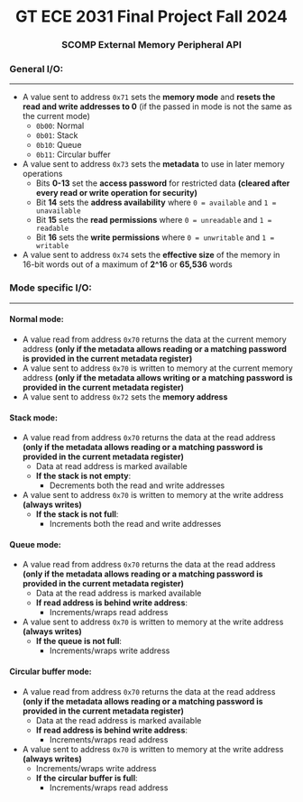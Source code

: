 <h1 align="center">GT ECE 2031 Final Project Fall 2024</h1>
<h3 align="center">SCOMP External Memory Peripheral API</h3>

### General I/O:

---

* A value sent to address ```0x71``` sets the __memory mode__ and __resets the read and write addresses to 0__ (if the passed in mode is not the same as the current mode)
    * ```0b00```: Normal
    * ```0b01```: Stack
    * ```0b10```: Queue
    * ```0b11```: Circular buffer
* A value sent to address ```0x73``` sets the __metadata__ to use in later memory operations
    * Bits __0-13__ set the __access password__ for restricted data __(cleared after every read or write operation for security)__
    * Bit __14__ sets the __address availability__ where ```0 = available``` and ```1 = unavailable```
    * Bit __15__ sets the __read permissions__ where ```0 = unreadable``` and ```1 = readable```
    * Bit __16__ sets the __write permissions__ where ```0 = unwritable``` and ```1 = writable```
* A value sent to address ```0x74``` sets the __effective size__ of the memory in 16-bit words out of a maximum of __2^16__ or __65,536__ words

### Mode specific I/O:

---

#### Normal mode:
* A value read from address ```0x70``` returns the data at the current memory address __(only if the metadata allows reading or a matching password is provided in the current metadata register)__
* A value sent to address ```0x70``` is written to memory at the current memory address __(only if the metadata allows writing or a matching password is provided in the current metadata register)__
* A value sent to address ```0x72``` sets the __memory address__

#### Stack mode:
* A value read from address ```0x70``` returns the data at the read address __(only if the metadata allows reading or a matching password is provided in the current metadata register)__
    * Data at read address is marked available
    * __If the stack is not empty__:
        * Decrements both the read and write addresses
* A value sent to address ```0x70``` is written to memory at the write address __(always writes)__
    * __If the stack is not full__:
        * Increments both the read and write addresses

#### Queue mode:
* A value read from address ```0x70``` returns the data at the read address __(only if the metadata allows reading or a matching password is provided in the current metadata register)__
    * Data at the read address is marked available
    * __If read address is behind write address__:
        * Increments/wraps read address
* A value sent to address ```0x70``` is written to memory at the write address __(always writes)__
    * __If the queue is not full__:
        * Increments/wraps write address

#### Circular buffer mode:
* A value read from address ```0x70``` returns the data at the read address __(only if the metadata allows reading or a matching password is provided in the current metadata register)__
    * Data at the read address is marked available
    * __If read address is behind write address__:
        * Increments/wraps read address
* A value sent to address ```0x70``` is written to memory at the write address __(always writes)__
    * Increments/wraps write address
    * __If the circular buffer is full__:
        * Increments/wraps read address
